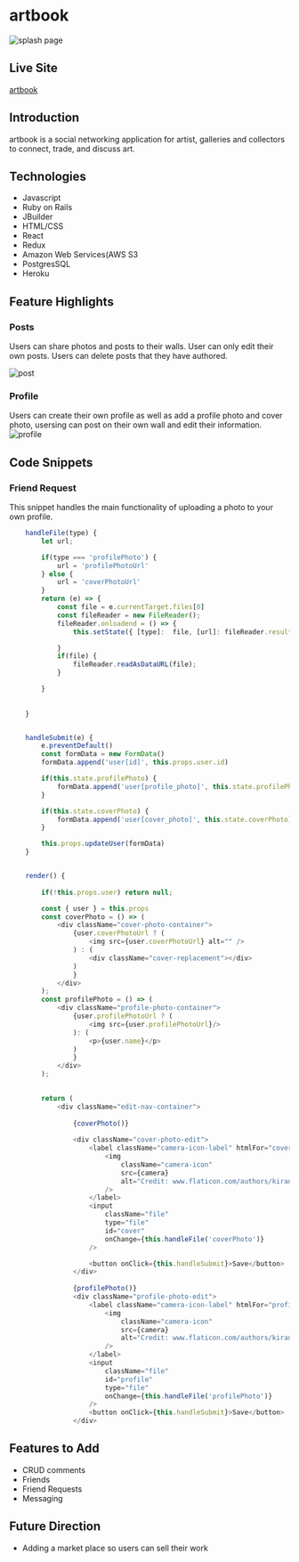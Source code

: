 # artbook
![splash page](https://github.com/sparsons808/Artbook/blob/main/images/Screen%20Shot%202021-11-12%20at%209.53.10%20AM.png)

## Live Site

[artbook](https://artb00k.herokuapp.com/#/)

## Introduction

artbook is a social networking application for artist, galleries and collectors to connect, trade, and discuss art.

## Technologies

* Javascript
* Ruby on Rails
* JBuilder
* HTML/CSS
* React
* Redux
* Amazon Web Services(AWS S3
* PostgresSQL
* Heroku

## Feature Highlights

### Posts

Users can share photos and posts to their walls. User can only edit their own posts.
Users can delete posts that they have authored.

![post](https://github.com/sparsons808/Artbook/blob/main/images/Screen%20Shot%202021-11-12%20at%209.55.05%20AM.png)

### Profile
Users can create their own profile as well as add a profile photo and cover photo, usersing can post on their own wall and edit their information.
![profile](https://github.com/sparsons808/Artbook/blob/main/images/Screen%20Shot%202021-11-12%20at%209.55.50%20AM.png)

## Code Snippets
### Friend Request
This snippet handles the main functionality of uploading a photo to your own profile.

```javascript
    handleFile(type) {
        let url;

        if(type === 'profilePhoto') {
            url = 'profilePhotoUrl'
        } else {
            url = 'coverPhotoUrl'
        }
        return (e) => {
            const file = e.currentTarget.files[0]
            const fileReader = new FileReader();
            fileReader.onloadend = () => {
                this.setState({ [type]:  file, [url]: fileReader.result })

            }
            if(file) {
                fileReader.readAsDataURL(file);
            }

        }
        
        
    }


    handleSubmit(e) {
        e.preventDefault()
        const formData = new FormData()
        formData.append('user[id]', this.props.user.id)

        if(this.state.profilePhoto) {
            formData.append('user[profile_photo]', this.state.profilePhoto)
        }

        if(this.state.coverPhoto) {
            formData.append('user[cover_photo]', this.state.coverPhoto)
        }

        this.props.updateUser(formData)
    }


    render() {
       
        if(!this.props.user) return null;

        const { user } = this.props
        const coverPhoto = () => (
            <div className="cover-photo-container">
                {user.coverPhotoUrl ? (
                    <img src={user.coverPhotoUrl} alt="" />
                ) : (
                    <div className="cover-replacement"></div>
                )
                }
            </div>
        );
        const profilePhoto = () => (
            <div className="profile-photo-container"> 
                {user.profilePhotoUrl ? (
                    <img src={user.profilePhotoUrl}/>
                ): (
                    <p>{user.name}</p>
                )
                } 
            </div>
        );

        
        return (
            <div className="edit-nav-container">
        
                {coverPhoto()}
                
                <div className="cover-photo-edit">
                    <label className="camera-icon-label" htmlFor="cover">
                        <img 
                            className="camera-icon"
                            src={camera} 
                            alt="Credit: www.flaticon.com/authors/kiranshastry" 
                        />
                    </label>
                    <input
                        className="file"
                        type="file"
                        id="cover"
                        onChange={this.handleFile('coverPhoto')}
                    />

                    <button onClick={this.handleSubmit}>Save</button>
                </div>  
               
                {profilePhoto()}
                <div className="profile-photo-edit">
                    <label className="camera-icon-label" htmlFor="profile">
                        <img 
                            className="camera-icon"
                            src={camera} 
                            alt="Credit: www.flaticon.com/authors/kiranshastry" 
                        />
                    </label>
                    <input
                        className="file"
                        id="profile"
                        type="file"
                        onChange={this.handleFile('profilePhoto')}
                    />
                    <button onClick={this.handleSubmit}>Save</button>
                </div>
```

## Features to Add
* CRUD comments
* Friends
* Friend Requests
* Messaging

## Future Direction
* Adding a market place so users can sell their work

